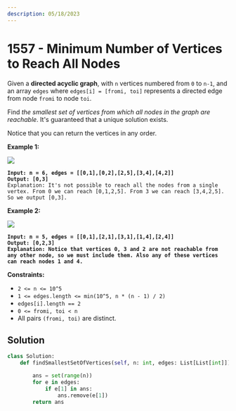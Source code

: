 ```yaml
---
description: 05/18/2023
---
```


# 1557 - Minimum Number of Vertices to Reach All Nodes

Given a **directed acyclic graph**, with `n` vertices numbered from `0` to `n-1`, and an array `edges` where `edges[i] = [fromi, toi]` represents a directed edge from node `fromi` to node `toi`.

Find _the smallest set of vertices from which all nodes in the graph are reachable_. It's guaranteed that a unique solution exists.

Notice that you can return the vertices in any order.

&#x20;

**Example 1:**

![](https://assets.leetcode.com/uploads/2020/07/07/untitled22.png)

<pre><code><strong>Input: n = 6, edges = [[0,1],[0,2],[2,5],[3,4],[4,2]]
</strong><strong>Output: [0,3]
</strong>Explanation: It's not possible to reach all the nodes from a single vertex. From 0 we can reach [0,1,2,5]. From 3 we can reach [3,4,2,5]. So we output [0,3].
</code></pre>

**Example 2:**

![](https://assets.leetcode.com/uploads/2020/07/07/untitled.png)

<pre><code><strong>Input: n = 5, edges = [[0,1],[2,1],[3,1],[1,4],[2,4]]
</strong><strong>Output: [0,2,3]
</strong><strong>Explanation: Notice that vertices 0, 3 and 2 are not reachable from any other node, so we must include them. Also any of these vertices can reach nodes 1 and 4.
</strong></code></pre>

&#x20;

**Constraints:**

* `2 <= n <= 10^5`
* `1 <= edges.length <= min(10^5, n * (n - 1) / 2)`
* `edges[i].length == 2`
* `0 <= fromi, toi < n`
* All pairs `(fromi, toi)` are distinct.

## Solution

```python
class Solution:
    def findSmallestSetOfVertices(self, n: int, edges: List[List[int]]) -> List[int]:

        ans = set(range(n))
        for e in edges:
            if e[1] in ans:
                ans.remove(e[1])
        return ans
        
```
